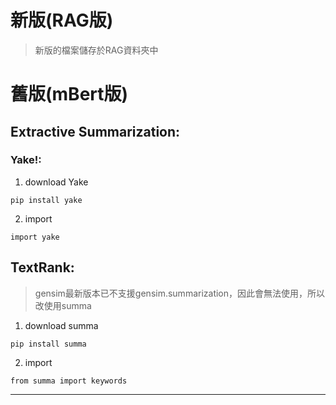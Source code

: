 # 新版(RAG版)
>新版的檔案儲存於RAG資料夾中

# 舊版(mBert版)
## Extractive Summarization:
### Yake!:
1) download Yake
```
pip install yake
```
2) import
```
import yake
```
## TextRank:
>gensim最新版本已不支援gensim.summarization，因此會無法使用，所以改使用summa
1) download summa
```
pip install summa
```
2) import
```
from summa import keywords
```
---